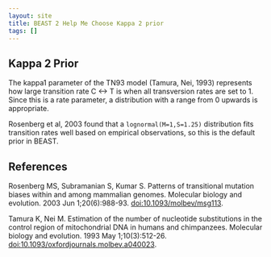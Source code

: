 ```yaml
---
layout: site
title: BEAST 2 Help Me Choose Kappa 2 prior
tags: []
---
```


## Kappa 2 Prior

The kappa1 parameter of the TN93 model (Tamura, Nei, 1993) represents how large transition rate C <-> T is when all transversion rates are set to 1. 
Since this is a rate parameter, a distribution with a range from 0 upwards is appropriate.

Rosenberg et al, 2003 found that a `lognormal(M=1,S=1.25)` distribution fits transition rates well based on empirical observations, so this is the default prior in BEAST.

## References

Rosenberg MS, Subramanian S, Kumar S. Patterns of transitional mutation biases within and among mammalian genomes. Molecular biology and evolution. 2003 Jun 1;20(6):988-93. <a href="https://doi.org/10.1093/molbev/msg113">doi:10.1093/molbev/msg113</a>.

Tamura K, Nei M. Estimation of the number of nucleotide substitutions in the control region of mitochondrial DNA in humans and chimpanzees. Molecular biology and evolution. 1993 May 1;10(3):512-26. <a href="https://doi.org/10.1093%2Foxfordjournals.molbev.a040023">doi:10.1093/oxfordjournals.molbev.a040023</a>.

